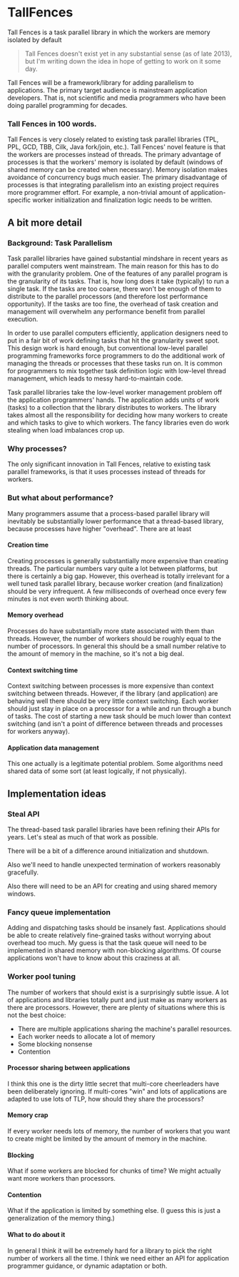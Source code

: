 TallFences
==========

Tall Fences is a task parallel library in which the workers are memory isolated by default

> Tall Fences doesn't exist yet in any substantial sense (as of late
> 2013), but I'm writing down the idea in hope of getting to work on it
> some day.

Tall Fences will be a framework/library for adding parallelism to
applications.  The primary target audience is mainstream application
developers.  That is, not scientific and media programmers who have been
doing parallel programming for decades.

### Tall Fences in 100 words.

Tall Fences is very closely related to existing task parallel libraries
(TPL, PPL, GCD, TBB, Cilk, Java fork/join, etc.).  Tall Fences' novel
feature is that the workers are processes instead of threads.  The
primary advantage of processes is that the workers' memory is isolated
by default (windows of shared memory can be created when necessary).
Memory isolation makes avoidance of concurrency bugs much easier.  The
primary disadvantage of processes is that integrating parallelism into
an existing project requires more programmer effort.  For example, a
non-trivial amount of application-specific worker initialization and
finalization logic needs to be written.

## A bit more detail

### Background: Task Parallelism

Task parallel libraries have gained substantial mindshare in recent
years as parallel computers went mainstream.  The main reason for this
has to do with the granularity problem.  One of the features of any
parallel program is the granularity of its tasks.  That is, how long
does it take (typically) to run a single task.  If the tasks are too
coarse, there won't be enough of them to distribute to the parallel
processors (and therefore lost performance opportunity).  If the tasks
are too fine, the overhead of task creation and management will
overwhelm any performance benefit from parallel execution.

In order to use parallel computers efficiently, application designers
need to put in a fair bit of work defining tasks that hit the
granularity sweet spot.  This design work is hard enough, but
conventional low-level parallel programming frameworks force programmers
to do the additional work of managing the threads or processes that
these tasks run on.  It is common for programmers to mix together task
definition logic with low-level thread management, which leads to messy
hard-to-maintain code.

Task parallel libraries take the low-level worker management problem off
the application programmers' hands.  The application adds units of work
(tasks) to a collection that the library distributes to workers.  The
library takes almost all the responsibility for deciding how many
workers to create and which tasks to give to which workers.  The fancy
libraries even do work stealing when load imbalances crop up.

### Why processes?

The only significant innovation in Tall Fences, relative to existing
task parallel frameworks, is that it uses processes instead of threads
for workers.

### But what about performance?

Many programmers assume that a process-based parallel library will
inevitably be substantially lower performance that a thread-based
library, because processes have higher "overhead".  There are at least

#### Creation time

Creating processes is generally substantially more expensive than
creating threads.  The particular numbers vary quite a lot between
platforms, but there is certainly a big gap.  However, this overhead is
totally irrelevant for a well tuned task parallel library, because
worker creation (and finalization) should be very infrequent.  A few
milliseconds of overhead once every few minutes is not even worth
thinking about.

#### Memory overhead

Processes do have substantially more state associated with them than
threads.  However, the number of workers should be roughly equal to the
number of processors.  In general this should be a small number relative
to the amount of memory in the machine, so it's not a big deal.

#### Context switching time

Context switching between processes is more expensive than context
switching between threads.  However, if the library (and application)
are behaving well there should be very little context switching.  Each
worker should just stay in place on a processor for a while and run
through a bunch of tasks.  The cost of starting a new task should be
much lower than context switching (and isn't a point of difference
between threads and processes for workers anyway).

#### Application data management

This one actually is a legitimate potential problem.  Some algorithms
need shared data of some sort (at least logically, if not physically).

## Implementation ideas

### Steal API

The thread-based task parallel libraries have been refining their APIs
for years.  Let's steal as much of that work as possible.

There will be a bit of a difference around initialization and shutdown.

Also we'll need to handle unexpected termination of workers reasonably
gracefully.

Also there will need to be an API for creating and using shared memory
windows.

### Fancy queue implementation

Adding and dispatching tasks should be insanely fast.  Applications
should be able to create relatively fine-grained tasks without worrying
about overhead too much.  My guess is that the task queue will need to
be implemented in shared memory with non-blocking algorithms.  Of course
applications won't have to know about this craziness at all.

### Worker pool tuning

The number of workers that should exist is a surprisingly subtle issue.
A lot of applications and libraries totally punt and just make as many
workers as there are processors.  However, there are plenty of
situations where this is not the best choice:

* There are multiple applications sharing the machine's parallel resources.
* Each worker needs to allocate a lot of memory
* Some blocking nonsense
* Contention

#### Processor sharing between applications

I think this one is the dirty little secret that multi-core cheerleaders
have been deliberately ignoring.  If multi-cores "win" and lots of
applications are adapted to use lots of TLP, how should they share the
processors?

#### Memory crap

If every worker needs lots of memory, the number of workers that you
want to create might be limited by the amount of memory in the machine.

#### Blocking

What if some workers are blocked for chunks of time?  We might actually
want more workers than processors.

#### Contention

What if the application is limited by something else.  (I guess this is
just a generalization of the memory thing.)

#### What to do about it

In general I think it will be extremely hard for a library to pick the
right number of workers all the time.  I think we need either an API for
application programmer guidance, or dynamic adaptation or both.

